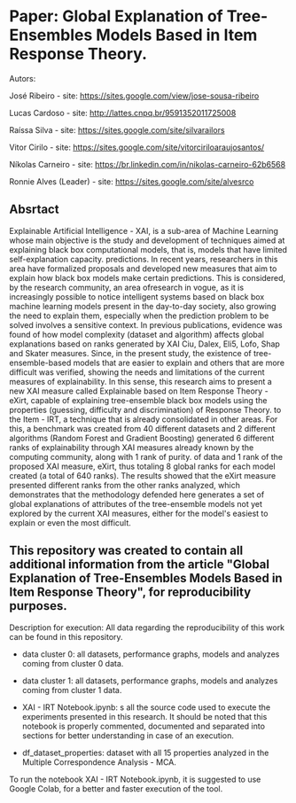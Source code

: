 # Paper: Global Explanation of Tree-Ensembles Models Based in Item Response Theory.

Autors: 

José Ribeiro - site: https://sites.google.com/view/jose-sousa-ribeiro

Lucas Cardoso - site: http://lattes.cnpq.br/9591352011725008

Raíssa Silva - site: https://sites.google.com/site/silvarailors

Vitor Cirilo - site: https://sites.google.com/site/vitorciriloaraujosantos/

Níkolas Carneiro - site: https://br.linkedin.com/in/nikolas-carneiro-62b6568

Ronnie Alves (Leader) - site: https://sites.google.com/site/alvesrco

## Absrtact

Explainable Artificial Intelligence - XAI, is a sub-area of ​​Machine Learning whose main objective is the study and development of techniques aimed at explaining black box computational models, that is, models that have limited self-explanation capacity. predictions. In recent years, researchers in this area have formalized proposals and developed new measures that aim to explain how black box models make certain predictions. This is considered, by the research community, an area of ​​research in vogue, as it is increasingly possible to notice intelligent systems based on black box machine learning models present in the day-to-day society, also growing the need to explain them, especially when the prediction problem to be solved involves a sensitive context. In previous publications, evidence was found of how model complexity (dataset and algorithm) affects global explanations based on ranks generated by XAI Ciu, Dalex, Eli5, Lofo, Shap and Skater measures. Since, in the present study, the existence of tree-ensemble-based models that are easier to explain and others that are more difficult was verified, showing the needs and limitations of the current measures of explainability. In this sense, this research aims to present a new XAI measure called Explainable based on Item Response Theory - eXirt, capable of explaining tree-ensemble black box models using the properties (guessing, difficulty and discrimination) of Response Theory. to the Item - IRT, a technique that is already consolidated in other areas. For this, a benchmark was created from 40 different datasets and 2 different algorithms (Random Forest and Gradient Boosting) generated 6 different ranks of explainability through XAI measures already known by the computing community, along with 1 rank of purity. of data and 1 rank of the proposed XAI measure, eXirt, thus totaling 8 global ranks for each model created (a total of 640 ranks). The results showed that the eXirt measure presented different ranks from the other ranks analyzed, which demonstrates that the methodology defended here generates a set of global explanations of attributes of the tree-ensemble models not yet explored by the current XAI measures, either for the model's easiest to explain or even the most difficult.

## This repository was created to contain all additional information from the article "Global Explanation of Tree-Ensembles Models Based in Item Response Theory", for reproducibility purposes.

Description for execution:
All data regarding the reproducibility of this work can be found in this repository.

  - data cluster 0: all datasets, performance graphs, models and analyzes coming from cluster 0 data.

  - data cluster 1: all datasets, performance graphs, models and analyzes coming from cluster 1 data.

  - XAI - IRT Notebook.ipynb: s all the source code used to execute the experiments presented in this research. It should be noted that this notebook is properly commented, documented and separated into sections for better understanding in case of an execution.

  - df_dataset_properties: dataset with all 15 properties analyzed in the Multiple Correspondence Analysis - MCA.

To run the notebook XAI - IRT Notebook.ipynb, it is suggested to use Google Colab, for a better and faster execution of the tool.
